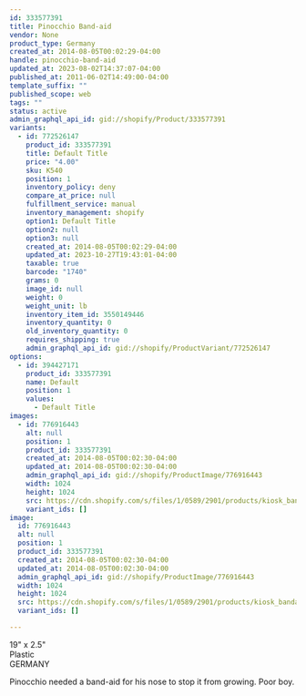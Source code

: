 ```yaml
---
id: 333577391
title: Pinocchio Band-aid
vendor: None
product_type: Germany
created_at: 2014-08-05T00:02:29-04:00
handle: pinocchio-band-aid
updated_at: 2023-08-02T14:37:07-04:00
published_at: 2011-06-02T14:49:00-04:00
template_suffix: ""
published_scope: web
tags: ""
status: active
admin_graphql_api_id: gid://shopify/Product/333577391
variants:
  - id: 772526147
    product_id: 333577391
    title: Default Title
    price: "4.00"
    sku: K540
    position: 1
    inventory_policy: deny
    compare_at_price: null
    fulfillment_service: manual
    inventory_management: shopify
    option1: Default Title
    option2: null
    option3: null
    created_at: 2014-08-05T00:02:29-04:00
    updated_at: 2023-10-27T19:43:01-04:00
    taxable: true
    barcode: "1740"
    grams: 0
    image_id: null
    weight: 0
    weight_unit: lb
    inventory_item_id: 3550149446
    inventory_quantity: 0
    old_inventory_quantity: 0
    requires_shipping: true
    admin_graphql_api_id: gid://shopify/ProductVariant/772526147
options:
  - id: 394427171
    product_id: 333577391
    name: Default
    position: 1
    values:
      - Default Title
images:
  - id: 776916443
    alt: null
    position: 1
    product_id: 333577391
    created_at: 2014-08-05T00:02:30-04:00
    updated_at: 2014-08-05T00:02:30-04:00
    admin_graphql_api_id: gid://shopify/ProductImage/776916443
    width: 1024
    height: 1024
    src: https://cdn.shopify.com/s/files/1/0589/2901/products/kiosk_bandaids.tif.jpeg?v=1407211350
    variant_ids: []
image:
  id: 776916443
  alt: null
  position: 1
  product_id: 333577391
  created_at: 2014-08-05T00:02:30-04:00
  updated_at: 2014-08-05T00:02:30-04:00
  admin_graphql_api_id: gid://shopify/ProductImage/776916443
  width: 1024
  height: 1024
  src: https://cdn.shopify.com/s/files/1/0589/2901/products/kiosk_bandaids.tif.jpeg?v=1407211350
  variant_ids: []

---
```


19" x 2.5"  
Plastic  
GERMANY

Pinocchio needed a band-aid for his nose to stop it from growing. Poor boy.